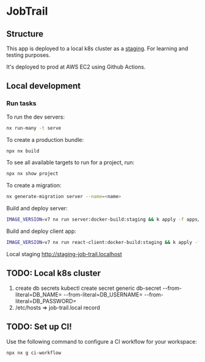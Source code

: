 # JobTrail

## Structure
This app is deployed to a local k8s cluster as a [staging](http://job-trail.local/). For learning and testing purposes.

It's deployed to prod at AWS EC2 using Github Actions.


## Local development
### Run tasks

To run the dev servers:

```sh
nx run-many -t serve
```

To create a production bundle:

```sh
npx nx build
```

To see all available targets to run for a project, run:

```sh
npx nx show project 
```

To create a migration:
```sh
nx generate-migration server --name=<name>
```

Build and deploy server:
```sh
IMAGE_VERSION=v7 nx run server:docker-build:staging && k apply -f apps/server/deploy/k8s/server-deployment.yaml
```

Build and deploy client app:
```sh
IMAGE_VERSION=v7 nx run react-client:docker-build:staging && k apply -f apps/react-client/deploy/k8s/react-client-deployment.yaml
```

Local staging
http://staging-job-trail.localhost

## TODO: Local k8s cluster 
1. create db secrets
kubectl create secret generic db-secret --from-literal=DB_NAME=<db-name> --from-literal=DB_USERNAME=<db-username> --from-literal=DB_PASSWORD=<db-password>
1. /etc/hosts => job-trail.local record

## TODO: Set up CI!

Use the following command to configure a CI workflow for your workspace:

```sh
npx nx g ci-workflow
```
